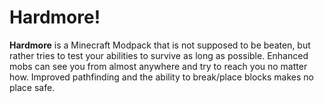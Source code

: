 # Hardmore!

**Hardmore** is a Minecraft Modpack that is not supposed to be beaten, but rather tries to test your abilities to survive as long as possible. Enhanced mobs can see you from almost anywhere and try to reach you no matter how. Improved pathfinding and the ability to break/place blocks makes no place safe.

